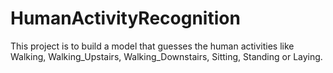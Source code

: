 # HumanActivityRecognition
This project is to build a model that guesses the human activities like Walking, Walking_Upstairs, Walking_Downstairs, Sitting, Standing or Laying.

